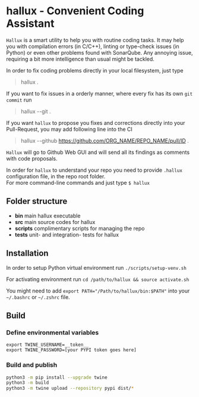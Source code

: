 # hallux - Convenient Coding Assistant

`Hallux` is a smart utility to help you with routine coding tasks. 
It may help you with compilation errors (in C/C++), linting or type-check issues (in Python) or even other problems found with SonarQube.
Any annoying issue, requiring a bit more intelligence than usual might be tackled. 

In order to fix coding problems directly in your local filesystem, just type  
> hallux .

If you want to fix issues in a orderly manner, where every fix has its own `git commit` run
> hallux --git .

If you want `hallux` to propose you fixes and corrections directly into your Pull-Request, you may add following line into the CI
> hallux --github https://github.com/ORG_NAME/REPO_NAME/pull/ID .

`Hallux` will go to Github Web GUI and will send all its findings as comments with code proposals.

In order for `hallux` to understand your repo you need to provide `.hallux` configuration file, in the repo root folder.  
For more command-line commands and just type `$ hallux` 

## Folder structure
* **bin** main hallux executable
* **src** main source codes for hallux
* **scripts** complimentary scripts for managing the repo
* **tests** unit- and integration- tests for hallux 

## Installation

In order to setup Python virtual environment run `./scripts/setup-venv.sh`

For activating environment run `cd /path/to/hallux && source activate.sh` 

You might need to add `export PATH="/Path/to/hallux/bin:$PATH"` into your `~/.bashrc` or `~/.zshrc` file.

## Build

### Define environmental variables

```
export TWINE_USERNAME=__token__
export TWINE_PASSWORD=[your PYPI token goes here]
```

### Build and publish

```bash
python3 -m pip install --upgrade twine
python3 -m build
python3 -m twine upload --repository pypi dist/*
```